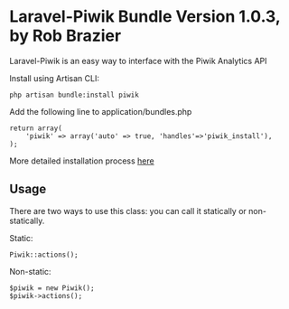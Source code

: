 # Laravel-Piwik Bundle Version 1.0.3, by Rob Brazier

Laravel-Piwik is an easy way to interface with the Piwik Analytics API

Install using Artisan CLI:

    php artisan bundle:install piwik

Add the following line to application/bundles.php

    return array(
        'piwik' => array('auto' => true, 'handles'=>'piwik_install'),
    );

<!--Add the following to the application.php config file (if you want to use `Piwik` instead of `Piwik\Piwik`:

    'Piwik' => 'Piwik\\Piwik',
-->
More detailed installation process [here](http://robbrazier.com/portfolio/laravel-piwik/installation)

Usage
-----
There are two ways to use this class: you can call it statically or non-statically.

Static:

	Piwik::actions();

Non-static:

    $piwik = new Piwik();
	$piwik->actions();